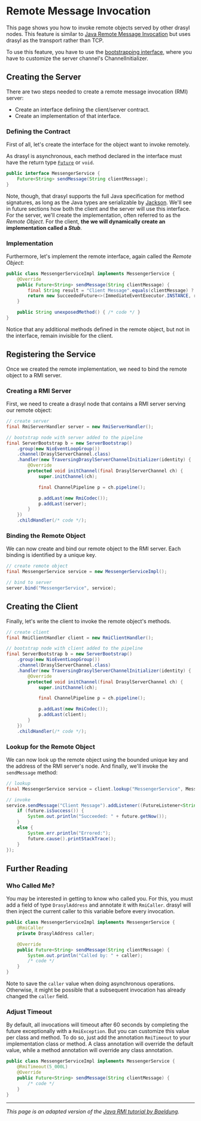 # Remote Message Invocation

This page shows you how to invoke remote objects served by other drasyl nodes.
This feature is similar to [Java Remote Message Invocation](https://en.wikipedia.org/wiki/Java_remote_method_invocation) but uses drasyl as the transport rather than TCP.

To use this feature, you have to use the [bootstrapping interface](./bootstrapping.md), where you have to customize the server channel's ChannelInitializer.

## Creating the Server

There are two steps needed to create a remote message invocation (RMI) server:

* Create an interface defining the client/server contract.
* Create an implementation of that interface.

### Defining the Contract

First of all, let's create the interface for the object want to invoke remotely.

As drasyl is asynchronous, each method declared in the interface must have the return
type [`Future`](https://docs.oracle.com/javase/8/docs/api/java/util/concurrent/Future.html)
or `void`.

```java
public interface MessengerService {
    Future<String> sendMessage(String clientMessage);
}
```

Note, though, that drasyl supports the full Java specification for method signatures, as long as the Java
types are serializable by [Jackson](https://github.com/FasterXML/jackson-docs#tutorials). We'll see in
future sections how both the client and the server will use this interface. For the server, we'll
create the implementation, often referred to as the _Remote Object_. For the client, **the we will
dynamically create an implementation called a _Stub_**.

### Implementation

Furthermore, let's implement the remote interface, again called the _Remote Object_:

```java
public class MessengerServiceImpl implements MessengerService {
    @Override
    public Future<String> sendMessage(String clientMessage) {
        final String result = "Client Message".equals(clientMessage) ? "Server Message" : null;
        return new SucceededFuture<>(ImmediateEventExecutor.INSTANCE, result);
    }

    public String unexposedMethod() { /* code */ }
}
```

Notice that any additional methods defined in the remote object, but not in the interface, remain
invisible for the client.

## Registering the Service

Once we created the remote implementation, we need to bind the remote object to a RMI server.

### Creating a RMI Server

First, we need to create a drasyl node that contains a RMI server serving our remote object:

```java
// create server
final RmiServerHandler server = new RmiServerHandler();

// bootstrap node with server added to the pipeline
final ServerBootstrap b = new ServerBootstrap()
    .group(new NioEventLoopGroup())
    .channel(DrasylServerChannel.class)
    .handler(new TraversingDrasylServerChannelInitializer(identity) {
        @Override
        protected void initChannel(final DrasylServerChannel ch) {
            super.initChannel(ch);

            final ChannelPipeline p = ch.pipeline();

            p.addLast(new RmiCodec());
            p.addLast(server);
        }
    })
    .childHandler(/* code */);
```

### Binding the Remote Object

We can now create and bind our remote object to the RMI server. Each binding is identified by a unique
key.

```java
// create remote object
final MessengerService service = new MessengerServiceImpl();

// bind to server
server.bind("MessengerService", service);
```

## Creating the Client

Finally, let's write the client to invoke the remote object's methods.

```java
// create client
final RmiClientHandler client = new RmiClientHandler();

// bootstrap node with client added to the pipeline
final ServerBootstrap b = new ServerBootstrap()
    .group(new NioEventLoopGroup())
    .channel(DrasylServerChannel.class)
    .handler(new TraversingDrasylServerChannelInitializer(identity) {
        @Override
        protected void initChannel(final DrasylServerChannel ch) {
            super.initChannel(ch);

            final ChannelPipeline p = ch.pipeline();

            p.addLast(new RmiCodec());
            p.addLast(client);
        }
    })
    .childHandler(/* code */);
```

### Lookup for the Remote Object

We can now look up the remote object using the bounded unique key and the address of the RMI server's node.
And finally, we'll invoke the `sendMessage` method:

```java
// lookup
final MessengerService service = client.lookup("MessengerService", MessengerService.class, serverAddress);

// invoke
service.sendMessage("Client Message").addListener((FutureListener<String>) future -> {
    if (future.isSuccess()) {
        System.out.println("Succeeded: " + future.getNow());
    }
    else {
        System.err.println("Errored:");
        future.cause().printStackTrace();
    }
});
```

## Further Reading

### Who Called Me?

You may be interested in getting to know who called you. For this, you must add a field of
type `DrasylAddress` and annotate it with `RmiCaller`. drasyl will then inject the current caller to
this variable before every invocation.

```java
public class MessengerServiceImpl implements MessengerService {
    @RmiCaller
    private DrasylAddress caller;

    @Override
    public Future<String> sendMessage(String clientMessage) {
        System.out.println("Called by: " + caller);
        /* code */
    }
}
```

Note to save the `caller` value when doing asynchronous operations. Otherwise, it might be possible
that a subsequent invocation has already changed the `caller` field.

### Adjust Timeout

By default, all invocations will timeout after 60 seconds by completing the future exceptionally with a `RmiException`.
But you can customize this value per class and method.
To do so, just add the annotation `RmiTimeout` to your implementation class or method.
A class annotation will override the default value, while a method annotation will override any class annotation.

```java
public class MessengerServiceImpl implements MessengerService {
    @RmiTimeout(5_000L)
    @Override
    public Future<String> sendMessage(String clientMessage) {
        /* code */
    }
}
```

---

_This page is an adapted version of the [Java RMI tutorial by Baeldung](https://www.baeldung.com/java-rmi)._
